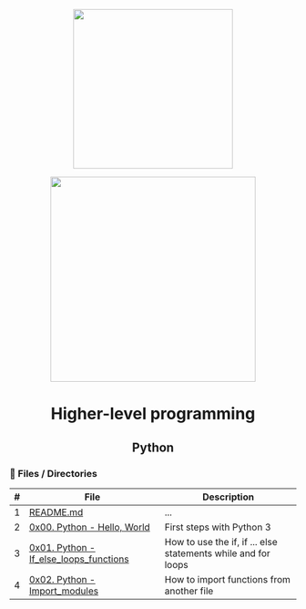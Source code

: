 <p align="center">
        <img src="https://scontent.feoh1-1.fna.fbcdn.net/v/t1.0-9/104448042_2608745076110649_8646754031899513624_o.png?_nc_cat=108&_nc_sid=174925&_nc_ohc=zDYFAk4wVUcAX_FuUU9&_nc_ht=scontent.feoh1-1.fna&oh=a74be9afae4c0e3c269e6ae1a55f6bba&oe=5F627106" width="280"/>
        </p>
<p align="center">
     <p align="center">
          <img src="https://www.holbertonschool.com/holberton-logo.png" width="360"/>
     </p>
     
<h1 align="center">Higher-level programming</h1>

<h2 align="center">Python </h2>

### :file_folder: Files / Directories 

#|File|Description
---|---|---
1|[README.md](./README.md)|...
2|[0x00. Python - Hello, World ](./0x00-python-hello_world)|First steps with Python 3
3|[0x01. Python - If_else_loops_functions](./0x01-python-if_else_loops_functions)| How to use the if, if ... else statements while and for loops
4|[0x02. Python - Import_modules](./0x02-python-import_modules)| How to import functions from another file

